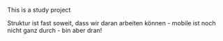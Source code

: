 This is a study project

Struktur ist fast soweit, dass wir daran arbeiten können - mobile ist noch nicht ganz durch - bin aber dran!